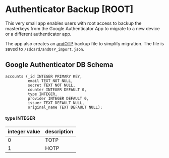 # Authenticator Backup [ROOT]
This very small app enables users with root access to backup the masterkeys from the Google Authenticator App to migrate to a new device or a different authenticator app.

The app also creates an [andOTP](https://github.com/andOTP/andOTP) backup file to simplify migration. The file is saved to `/sdcard/andOTP_import.json`.

## Google Authenticator DB Schema

```
accounts (_id INTEGER PRIMARY KEY,
          email TEXT NOT NULL,
          secret TEXT NOT NULL,
          counter INTEGER DEFAULT 0,
          type INTEGER,
          provider INTEGER DEFAULT 0,
          issuer TEXT DEFAULT NULL,
          original_name TEXT DEFAULT NULL);
```

#### type INTEGER

|integer value|description|
|--|--|
|0|TOTP|
|1|HOTP|
